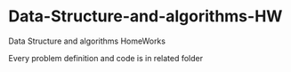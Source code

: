 # Data-Structure-and-algorithms-HW
Data Structure and algorithms HomeWorks

Every problem definition and code is in related folder
